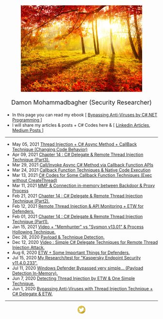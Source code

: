 <p align="center"> <img src="fall-sunrise.jpg" width="400"> </p>
<p style="font-size:20px" align="center">Damon Mohammadbagher (Security Researcher)</p>

- In this page you can read my ebook [ [Bypassing Anti-Viruses by C#.NET Programming ](https://damonmohammadbagher.github.io/Posts/ebookBypassingAVsByCsharpProgramming/index.htm
)]
- I will share my articles & posts + C# Codes here & 
[ [Linkedin Articles](https://www.linkedin.com/today/author/damonmohammadbagher), [Medium Posts ](https://medium.com/@DamonMohammadbagher)]

-------------------------------------------------------------
- May 05, 2021 [Thread Injection + C# Async Method + CallBack Technique (Changing Code Behavior)](Posts/05may2021x.html)
- Apr 09, 2021 [Chapter 14 : C# Delegate & Remote Thread Injection Technique (Part3).](https://github.com/DamonMohammadbagher/eBook-BypassingAVsByCSharp/tree/master/CH14)
- Mar 29, 2021 [Call/Invoke Async C# Method via Callback Function APIs](Posts/29mar2021x.html)
- Mar 24, 2021 [Callback Function Techniques & Native Code Execution](Posts/24_1mar2021x.html)
- Mar 13, 2021 [C# Codes for Some Callback Function Techniques (Exec without CreateThread)](https://github.com/DamonMohammadbagher/NativePayload_CBT)
- Mar 11, 2021 [MMF & Connection in-memory between Backdoor & Proxy Process](/Posts/10mar2021x.html)
- Feb 21, 2021 [Chapter 14 : C# Delegate & Remote Thread Injection Technique (Part2).](https://github.com/DamonMohammadbagher/eBook-BypassingAVsByCSharp/tree/master/CH14)
- Feb 12, 2021 [Remote Thread Injection & API Monitoring + ETW for Defenders.](/Posts/11Feb2021x.html)
- Feb 01, 2021 [Chapter 14 : C# Delegate & Remote Thread Injection Technique (Part1).](https://github.com/DamonMohammadbagher/eBook-BypassingAVsByCSharp/tree/master/CH14)
- Jan 15, 2021 [Video + "Memhunter" vs "Sysmon v13.01" & Process Hollowing Technique.](https://damonmohammadbagher.medium.com/memhunter-vs-sysmon-v13-01-process-hollowing-technique-5f67d6907aff)
- Dec 28, 2020 [Payload & Technique Detection.](/Posts/28Dec2020x.html)
- Dec 12, 2020 [Video : Simple C# Delegate Techniques for Remote Thread Injection Attack.](https://www.youtube.com/watch?v=kCgHl-UnM-s)
- Aug 6, 2020 [ETW + Some Important Things for Defenders.](/Posts/6Aug2020x.html)
- Jul 15, 2020 [My Research/test for "Kaspersky Endpoint Security v11.4.0.233".](/Posts/15Jul2020x.html)
- Jul 11, 2020 [Windows Defender Bypassed very simple... (Payload Detection In-Memory).](/Posts/11Jul2020x.html)
- Jun 7, 2020 [Detecting Thread Injection by ETW & One Simple Technique.](/Posts/7jun2020x.html)
- Jun 1, 2020 [Bypassing Anti-Viruses with Thread Injection Technique + C# Delegate & ETW.](/Posts/1jun2020x.html)

-------------------------------------------------------------
<p align="center"><a href="https://www.twitter.com/_Damon_M_"> <img src="tw_ico.jpeg" height="30" width="30"> </a></p>



